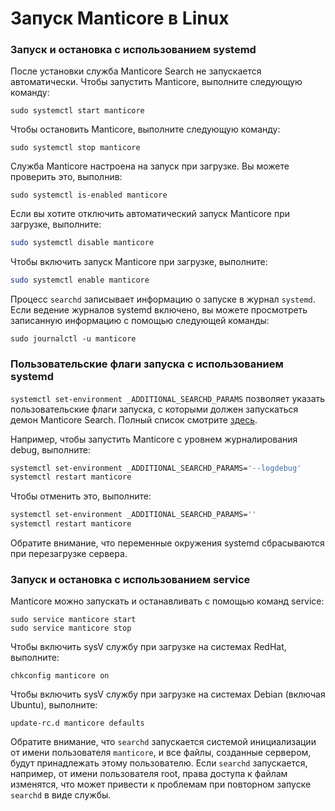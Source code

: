 # Запуск Manticore в Linux

### Запуск и остановка с использованием systemd

После установки служба Manticore Search не запускается автоматически. Чтобы запустить Manticore, выполните следующую команду:

```shell
sudo systemctl start manticore
```

Чтобы остановить Manticore, выполните следующую команду:

```shell
sudo systemctl stop manticore
```

Служба Manticore настроена на запуск при загрузке. Вы можете проверить это, выполнив:

```shell
sudo systemctl is-enabled manticore
```

Если вы хотите отключить автоматический запуск Manticore при загрузке, выполните:

```bash
sudo systemctl disable manticore
```

Чтобы включить запуск Manticore при загрузке, выполните:

```bash
sudo systemctl enable manticore
```

Процесс `searchd` записывает информацию о запуске в журнал `systemd`. Если ведение журналов systemd включено, вы можете просмотреть записанную информацию с помощью следующей команды:

```shell
sudo journalctl -u manticore
```

### Пользовательские флаги запуска с использованием systemd

`systemctl set-environment _ADDITIONAL_SEARCHD_PARAMS` позволяет указать пользовательские флаги запуска, с которыми должен запускаться демон Manticore Search. Полный список смотрите [здесь](../Starting_the_server/Manually.md#searchd-command-line-options).

Например, чтобы запустить Manticore с уровнем журналирования debug, выполните:
```bash
systemctl set-environment _ADDITIONAL_SEARCHD_PARAMS='--logdebug'
systemctl restart manticore
```

Чтобы отменить это, выполните:
```bash
systemctl set-environment _ADDITIONAL_SEARCHD_PARAMS=''
systemctl restart manticore
```

Обратите внимание, что переменные окружения systemd сбрасываются при перезагрузке сервера.

### Запуск и остановка с использованием service

Manticore можно запускать и останавливать с помощью команд service:

```shell
sudo service manticore start
sudo service manticore stop
```

Чтобы включить sysV службу при загрузке на системах RedHat, выполните:

```shell
chkconfig manticore on
```

Чтобы включить sysV службу при загрузке на системах Debian (включая Ubuntu), выполните:

```shell
update-rc.d manticore defaults
```

Обратите внимание, что `searchd` запускается системой инициализации от имени пользователя `manticore`, и все файлы, созданные сервером, будут принадлежать этому пользователю. Если `searchd` запускается, например, от имени пользователя root, права доступа к файлам изменятся, что может привести к проблемам при повторном запуске `searchd` в виде службы.

<!-- proofread -->

